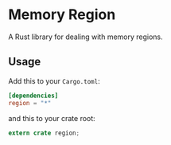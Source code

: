 Memory Region
=========

A Rust library for dealing with memory regions.

## Usage

Add this to your `Cargo.toml`:

```toml
[dependencies]
region = "*"
```

and this to your crate root:

```rust
extern crate region;
```
